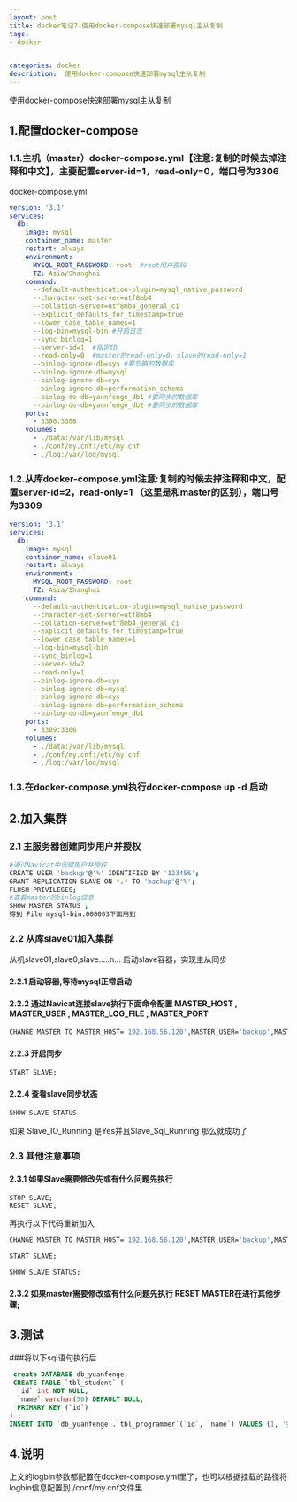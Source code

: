 ```yaml
---
layout: post
title: docker笔记7-使用docker-compose快速部署mysql主从复制
tags:
- docker 


categories: docker
description:  使用docker-compose快速部署mysql主从复制
---
```


使用docker-compose快速部署mysql主从复制

<!-- more -->

## 1.配置docker-compose
### 1.1.主机（master）docker-compose.yml【注意:复制的时候去掉注释和中文】，主要配置server-id=1，read-only=0，端口号为3306
docker-compose.yml
```yaml
version: '3.1'
services:
  db:
    image: mysql
    container_name: master
    restart: always
    environment:
      MYSQL_ROOT_PASSWORD: root  #root用户密码
      TZ: Asia/Shanghai
    command:
      --default-authentication-plugin=mysql_native_password
      --character-set-server=utf8mb4
      --collation-server=utf8mb4_general_ci
      --explicit_defaults_for_timestamp=true
      --lower_case_table_names=1
      --log-bin=mysql-bin #开启日志
      --sync_binlog=1
      --server-id=1  #指定ID
      --read-only=0  #master的read-only=0，slave的read-only=1
      --binlog-ignore-db=sys #要忽略的数据库
      --binlog-ignore-db=mysql
      --binlog-ignore-db=sys 
      --binlog-ignore-db=performation_schema 
      --binlog-do-db=yaunfenge_db1 #要同步的数据库
      --binlog-do-db=yaunfenge_db2 #要同步的数据库
    ports:
      - 3306:3306 
    volumes:
      - ./data:/var/lib/mysql
      - ./conf/my.cnf:/etc/my.cnf
      - ./log:/var/log/mysql
```

### 1.2.从库docker-compose.yml注意:复制的时候去掉注释和中文，配置server-id=2，read-only=1 （这里是和master的区别），端口号为3309

```yaml
version: '3.1'
services:
  db:
    image: mysql
    container_name: slave01
    restart: always
    environment:
      MYSQL_ROOT_PASSWORD: root
      TZ: Asia/Shanghai
    command:
      --default-authentication-plugin=mysql_native_password
      --character-set-server=utf8mb4
      --collation-server=utf8mb4_general_ci
      --explicit_defaults_for_timestamp=true
      --lower_case_table_names=1
      --log-bin=mysql-bin 
      --sync_binlog=1
      --server-id=2 
      --read-only=1 
      --binlog-ignore-db=sys
      --binlog-ignore-db=mysql
      --binlog-ignore-db=sys 
      --binlog-ignore-db=performation_schema 
      --binlog-do-db=yaunfenge_db1
    ports:
      - 3309:3306 
    volumes:
      - ./data:/var/lib/mysql
      - ./conf/my.cnf:/etc/my.cnf
      - ./log:/var/log/mysql
```
	  
### 1.3.在docker-compose.yml执行docker-compose up -d 启动


## 2.加入集群
### 2.1 主服务器创建同步用户并授权

```bash
#通过Navicat中创建用户并授权
CREATE USER 'backup'@'%' IDENTIFIED BY '123456';
GRANT REPLICATION SLAVE ON *.* TO 'backup'@'%';
FLUSH PRIVILEGES;
#查看master的binlog信息
SHOW MASTER STATUS ;
得到 File mysql-bin.000003下面用到
```
### 2.2 从库slave01加入集群

从机slave01,slave0,slave.....n...
启动slave容器，实现主从同步
#### 2.2.1 启动容器,等待mysql正常启动

#### 2.2.2 通过Navicat连接slave执行下面命令配置  MASTER_HOST , MASTER_USER , MASTER_LOG_FILE , MASTER_PORT
```bash
CHANGE MASTER TO MASTER_HOST='192.168.56.120',MASTER_USER='backup',MASTER_PASSWORD='123456',MASTER_LOG_FILE='mysql-bin.000003',MASTER_LOG_POS=0,MASTER_PORT=3306;
```

#### 2.2.3 开启同步
```bash
START SLAVE;
```
#### 2.2.4 查看slave同步状态
```bash
SHOW SLAVE STATUS 
```

如果 Slave_IO_Running 是Yes并且Slave_Sql_Running 那么就成功了

### 2.3 其他注意事项
#### 2.3.1 如果Slave需要修改先或有什么问题先执行
```
STOP SLAVE;
RESET SLAVE; 
```

再执行以下代码重新加入
```bash
CHANGE MASTER TO MASTER_HOST='192.168.56.120',MASTER_USER='backup',MASTER_PASSWORD='123456',MASTER_LOG_FILE='mysql-bin.000003',MASTER_LOG_POS=0,MASTER_PORT=3306;

START SLAVE;

SHOW SLAVE STATUS;
```

#### 2.3.2 如果master需要修改或有什么问题先执行 RESET MASTER在进行其他步骤;

## 3.测试
###将以下sql语句执行后
```sql
 create DATABASE db_yuanfenge;
 CREATE TABLE `tbl_student` (
  `id` int NOT NULL,
  `name` varchar(50) DEFAULT NULL,
  PRIMARY KEY (`id`)
) ;
INSERT INTO `db_yuanfenge`.`tbl_programmer`(`id`, `name`) VALUES (1, '猿份哥');
```

## 4.说明
上文的logbin参数都配置在docker-compose.yml里了，也可以根据挂载的路径将logbin信息配置到./conf/my.cnf文件里